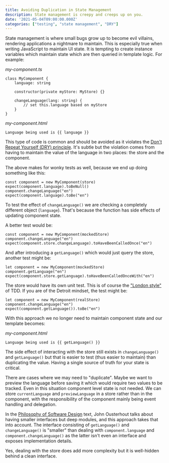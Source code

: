 ```yaml
---
title: Avoiding Duplication in State Management
description: State management is creepy and creeps up on you.
date: '2021-05-04T09:00:00.000Z'
categories: ["testing", "state management", "DRY"]
---
```

State management is where small bugs grow up to become evil villains, rendering applications a nightmare to maintain. This is especially true when writing JavaScript to maintain UI state. It is tempting to create instance variables which maintain state which are then queried in template logic. For example:

_my-component.ts_
```
class MyComponent {
    language: string

    constructor(private myStore: MyStore) {}

    changeLanguage(lang: string) {
        // set this.language based on myStore
    }
}
```
_my-component.html_
```
Language being used is {{ language }}
```

This type of code is common and should be avoided as it violates the [Don't Repeat Yourself (DRY) principle](https://wiki.c2.com/?XpSimplicityRules). It's subtle but the violation comes from having to maintain the value of the language in two places: the store and the component.

The above makes for wonky tests as well, because we end up doing something like this:

```
const component = new MyComponent(store)
expect(component.language).toBeNull()
component.changeLanguage("en")
expect(component.language).toBe("en")
```

To test the effect of `changeLanguage()` we are checking a completely different object (`language`). That's because the function has side effects of updating component state.

A better test would be:

```
const component = new MyComponent(mockedStore)
component.changeLanguage("en")
expect(component.store.changeLanguage).toHaveBeenCalledOnce("en")
```

And after introducing a `getLanguage()` which would just query the store, another test might be:

```
let component = new MyComponent(mockedStore)
component.getLanguage("en")
expect(component.store.getLanguage).toHaveBeenCalledOnceWith("en")
```

The store would have its own unit test. This is of course the ["London style"](https://blog.devgenius.io/detroit-and-london-schools-of-test-driven-development-3d2f8dca71e5) of TDD. If you are of the Detroit mindset, the test might be:

```
let component = new MyComponent(realStore)
component.changeLanguage("en")
expect(component.getLanguage()).toBe("en")
```

With this approach we no longer need to maintain component state and our template becomes:

_my-component.html_
```
Language being used is {{ getLanguage() }}
```

The side effect of interacting with the store still exists in  `changeLanguage()` and `getLanguage()` but that is easier to test (thus easier to maintain) than duplicating the value. Having a single source of truth for your state is critical.

There are cases where we may need to "duplicate". Maybe we want to preview the language before saving it which would require two values to be tracked. Even in this situation component level state is not needed. We can store `currentLanguage` and `previewLanguage` in a store rather than in the component, with the responsibility of the component mainly being event handling and delegation.

In the [Philosophy of Software Design](https://www.goodreads.com/en/book/show/39996759) text, John Ousterhout talks about having smaller interfaces but deep modules, and this approach takes that into account. The interface consisting of `getLanguage()` and `changeLanguage()` is "smaller" than dealing with `component.language` and `component.changeLanguage()` as the latter isn't even an interface and exposes implementation details.

Yes, dealing with the store does add more complexity but it is well-hidden behind a clean interface.